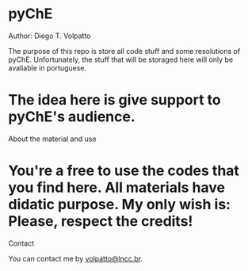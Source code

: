 pyChE
=====

Author: Diego T. Volpatto

The purpose of this repo is store all code stuff and some resolutions of pyChE. 
Unfortunately, the stuff that will be storaged here will only be avaliable in portuguese.

The idea here is give support to pyChE's audience.
=====

About the material and use

You're a free to use the codes that you find here. All materials have didatic purpose. My only wish is: Please,
respect the credits!
=====

Contact

You can contact me by volpatto@lncc.br.
